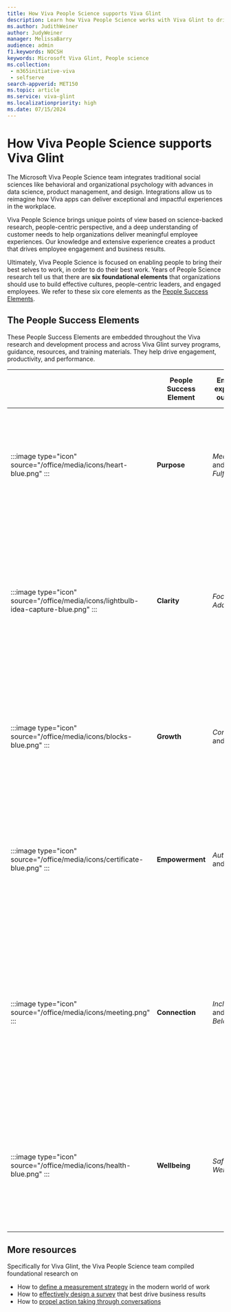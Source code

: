 ```yaml
---
title: How Viva People Science supports Viva Glint
description: Learn how Viva People Science works with Viva Glint to drive engagement, productivity, and performance.
ms.author: JudithWeiner
author: JudyWeiner
manager: MelissaBarry
audience: admin
f1.keywords: NOCSH
keywords: Microsoft Viva Glint, People science
ms.collection: 
 - m365initiative-viva
 - selfserve
search-appverid: MET150
ms.topic: article
ms.service: viva-glint
ms.localizationpriority: high
ms.date: 07/15/2024
---
```


# How Viva People Science supports Viva Glint

The Microsoft Viva People Science team integrates traditional social sciences like behavioral and organizational psychology with advances in data science, product management, and design. Integrations allow us to reimagine how Viva apps can deliver exceptional and impactful experiences in the workplace.

Viva People Science brings unique points of view based on science-backed research, people-centric perspective, and a deep understanding of customer needs to help organizations deliver meaningful employee experiences. Our knowledge and extensive experience creates a product that drives employee engagement and business results.

Ultimately, Viva People Science is focused on enabling people to bring their best selves to work, in order to do their best work. Years of People Science research tell us that there are **six foundational elements** that organizations should use to build effective cultures, people-centric leaders, and engaged employees. We refer to these six core elements as the [People Success Elements](https://techcommunity.microsoft.com/t5/viva-glint-blog/the-elements-of-people-success/ba-p/3791765). 

## The People Success Elements

These People Success Elements are embedded throughout the Viva research and development process and across Viva Glint survey programs, guidance, resources, and training materials. They help drive engagement, productivity, and performance.

| |People Success Element|Employee experience outcomes|Employee critical needs being met|
|-----|----------|----------|-------------------|
|:::image type="icon" source="/office/media/icons/heart-blue.png" :::|**Purpose**|*Meaning* and *Fulfillment*|I see how I'm part of something bigger than myself – how the work I do has a meaningful impact on others and helps drive organization success.​|
|:::image type="icon" source="/office/media/icons/lightbulb-idea-capture-blue.png" :::|**Clarity**|*Focus* and *Adaptability*|I know what success looks like and how to prioritize. I know when I'm on track, and I get regular feedback that helps me change course as needed and make progress towards my goals.​|
|:::image type="icon" source="/office/media/icons/blocks-blue.png" :::|**Growth**|*Competence* and *Impact*| I maximize my strengths, take on challenging work, learn new skills, and diversify my experience to expand my impact and my opportunities.|
|:::image type="icon" source="/office/media/icons/certificate-blue.png" :::|**Empowerment**|*Autonomy* and *Trust*| I have access to the information, people, tools, and resources to work effectively. I'm trusted to make decisions, take risks, and try new approaches in my work.​|
|:::image type="icon" source="/office/media/icons/meeting.png" :::|**Connection**|*Inclusion* and *Belonging*|I feel a sense of belonging as a uniquely valued, trusted, and integral member of a diverse community of people who appreciate my contributions. I have collaborative and high-quality relationships with my colleagues.|
|:::image type="icon" source="/office/media/icons/health-blue.png" :::|**Wellbeing**| *Safety* and *Wellness*| I'm respected and feel safe, secure, and equitably treated. I'm entrusted with the flexibility to best direct my talents, time, and energy to maintain my health and happiness.​|

## More resources

Specifically for Viva Glint, the Viva People Science team compiled foundational research on 
- How to [define a measurement strategy](https://adoption.microsoft.com/files/viva/glint/Defining-a-measurement-strategy.pdf) in the modern world of work
- How to [effectively design a survey](https://adoption.microsoft.com/files/viva/glint/Survey-design-principles-with-Microsoft-Viva-Glint.pdf) that best drive business results
- How to [propel action taking through conversations](https://adoption.microsoft.com/files/viva/glint/Propel-action-taking-through-conversations-with-Microsoft-Viva-Glint.pdf)
